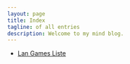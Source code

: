 ```yaml
---
layout: page
title: Index
tagline: of all entries
description: Welcome to my mind blog.
---
```


<!---

- [Entry #1: Hunter sound effects](pages/Blog1.html)

- [Entry #2: The clunky trinity: Azerite Traits, Essences, Corruption](pages/Blog2.html)

-->

- [Lan Games Liste](pages/LanGames.html)
